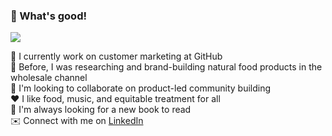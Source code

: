 ### :wave: What's good!  

![](https://media.giphy.com/media/l4KhNBgG8RaItFkDS/giphy.gif)

🚀 I currently work on customer marketing at GitHub <br>
🔭 Before, I was researching and brand-building natural food products in the wholesale channel <br>
👯 I'm looking to collaborate on product-led community building <br>
:heart: I like food, music, and equitable treatment for all <br>
:seedling: I'm always looking for a new book to read <br>
✉️ Connect with me on [LinkedIn]([url](https://www.linkedin.com/in/alexandra-archuleta/))




<!--
**aarchuleta/aarchuleta** is a ✨ _special_ ✨ repository because its `README.md` (this file) appears on your GitHub profile.

Here are some ideas to get you started:

- 🔭 I’m currently working on ...
- 🌱 I’m currently learning ...
- 👯 I’m looking to collaborate on ...
- 🤔 I’m looking for help with ...
- 💬 Ask me about ...
- 📫 How to reach me: ...
- 😄 Pronouns: ...
- ⚡ Fun fact: ...
-->
